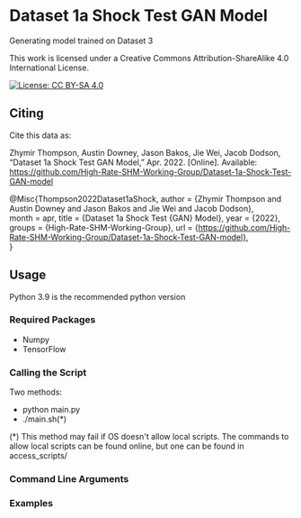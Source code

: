# Dataset 1a Shock Test GAN Model
Generating model trained on Dataset 3






This work is licensed under a Creative Commons Attribution-ShareAlike 4.0 International License.

[![License: CC BY-SA 4.0](https://img.shields.io/badge/License-CC_BY--SA_4.0-lightgrey.svg)](https://creativecommons.org/licenses/by-sa/4.0/)

## Citing
Cite this data as:

Zhymir Thompson, Austin Downey, Jason Bakos, Jie Wei, Jacob Dodson, “Dataset 1a Shock Test GAN Model,”
Apr. 2022. [Online]. Available: https://github.com/High-Rate-SHM-Working-Group/Dataset-1a-Shock-Test-GAN-model

@Misc{Thompson2022Dataset1aShock, 
  author = {Zhymir Thompson and Austin Downey and Jason Bakos and Jie Wei and Jacob Dodson},  
  month  = apr, 
  title  = {Dataset 1a Shock Test {GAN} Model}, 
  year   = {2022},  
  groups = {High-Rate-SHM-Working-Group}, 
  url    = {https://github.com/High-Rate-SHM-Working-Group/Dataset-1a-Shock-Test-GAN-model},  
}
## Usage
Python 3.9 is the recommended python version

### Required Packages
* Numpy
* TensorFlow

### Calling the Script

Two methods:
* python main.py
* ./main.sh(*)

(*) This method may fail if OS doesn't allow local scripts. The commands to allow local scripts can be found online, but one can be found in access_scripts/
### Command Line Arguments


### Examples
